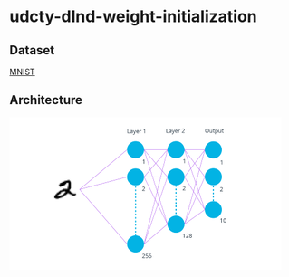 # udcty-dlnd-weight-initialization

## Dataset 

[MNIST](http://yann.lecun.com/exdb/mnist/)

## Architecture

![alt text](images/neural_network.png "Simple NN")
